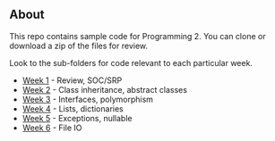## About

This repo contains sample code for Programming 2. You can clone or download a zip of the files for review.

Look to the sub-folders for code relevant to each particular week.

- [Week 1](/programming2_class_1_demo) - Review, SOC/SRP
- [Week 2](/programming2_class_2_demo) - Class inheritance, abstract classes
- [Week 3](/programming2_class_3_demo/) - Interfaces, polymorphism
- [Week 4](/programming2_class_4_demo/) - Lists, dictionaries
- [Week 5](/programming2_class_5_demo/) - Exceptions, nullable
- [Week 6](/programming2_class_6_demo/) - File IO
